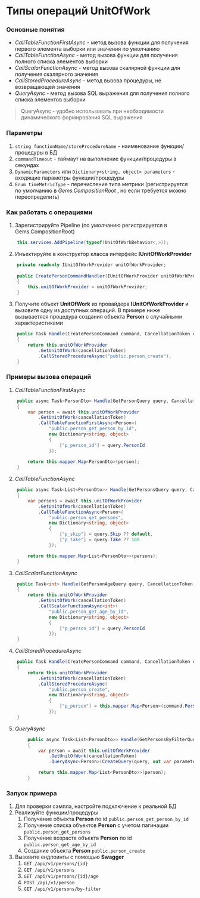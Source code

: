 # Типы операций UnitOfWork

### Основные понятия
- _CallTableFunctionFirstAsync_ - метод вызова функции для получения первого элемента выборки или значения по умолчанию
- _CallTableFunctionAsync_ - метод вызова функции для получения полного списка элементов выборки
- _CallScalarFunctionAsync_ - метод вызова скалярной функции для получения скалярного значения
- _CallStoredProcedureAsync_ - метод вызова процедуры, не возвращающей значения
- _QueryAsync_ - метод вызова SQL выражения для получения полного списка элементов выборки

> QueryAsync - удобно использовать при необходимости динамического формирования SQL выражения

### Параметры
1. `string functionName/storeProcedureName` - наименование функции/процедуры в БД
2. `commandTimeout` - таймаут на выполнение функции/процедуры в секундах
3. `DynamicParameters` или `Dictionary<string, object> parameters` - входящие параметры функции/процедуры
4. `Enum timeMetricType` - перечисление типа метрики (регистрируется по умолчанию в _Gems.CompositionRoot_ , но если требуется можно переопределить)

### Как работать с операциями
1) Зарегистрируйте Pipeline (по умолчанию регистрируется в Gems.CompositionRoot)
```csharp
    this.services.AddPipeline(typeof(UnitOfWorkBehavior<,>));
```
2) Инъектируйте в конструктор класса интерфейс **IUnitOfWorkProvider**
```csharp
    private readonly IUnitOfWorkProvider unitOfWorkProvider;
    
    public CreatePersonCommandHandler(IUnitOfWorkProvider unitOfWorkProvider)
    {
        this.unitOfWorkProvider = unitOfWorkProvider;
    }
```

3) Получите объект **UnitOfWork** из провайдера **IUnitOfWorkProvider** и вызовите одну из доступных операций. В примере ниже вызываетяся процедура создания объекта **Person** с случайными характеристиками
```csharp
    public Task Handle(CreatePersonCommand command, CancellationToken cancellationToken)
    {
        return this.unitOfWorkProvider
            .GetUnitOfWork(cancellationToken)
            .CallStoredProcedureAsync("public.person_create");
    }
```

### Примеры вызова операций
1. _CallTableFunctionFirstAsync_
```csharp
    public async Task<PersonDto> Handle(GetPersonQuery query, CancellationToken cancellationToken)
    {
        var person = await this.unitOfWorkProvider
            .GetUnitOfWork(cancellationToken)
            .CallTableFunctionFirstAsync<Person>(
                "public.person_get_person_by_id",
                new Dictionary<string, object>
                {
                    ["p_person_id"] = query.PersonId
                });
    
        return this.mapper.Map<PersonDto>(person);
    }
```
2. _CallTableFunctionAsync_
```csharp
    public async Task<List<PersonDto>> Handle(GetPersonsQuery query, CancellationToken cancellationToken)
    {
        var persons = await this.unitOfWorkProvider
            .GetUnitOfWork(cancellationToken)
            .CallTableFunctionAsync<Person>(
                "public.person_get_persons",
                new Dictionary<string, object>
                {
                    ["p_skip"] = query.Skip ?? default,
                    ["p_take"] = query.Take ?? 100
                });

        return this.mapper.Map<List<PersonDto>>(persons);
    }
```
3. _CallScalarFunctionAsync_
```csharp
    public Task<int> Handle(GetPersonAgeQuery query, CancellationToken cancellationToken)
    {
        return this.unitOfWorkProvider
            .GetUnitOfWork(cancellationToken)
            .CallScalarFunctionAsync<int>(
                "public.person_get_age_by_id",
                new Dictionary<string, object>
                {
                    ["p_person_id"] = query.PersonId
                });
    }
```
4. _CallStoredProcedureAsync_
```csharp
    public Task Handle(CreatePersonCommand command, CancellationToken cancellationToken)
    {
        return this.unitOfWorkProvider
            .GetUnitOfWork(cancellationToken)
            .CallStoredProcedureAsync(
                "public.person_create",
                new Dictionary<string, object>
                {
                    ["p_person"] = this.mapper.Map<Person>(command.Person)
                });
    }
```
5. _QueryAsync_
```csharp
        public async Task<List<PersonDto>> Handle(GetPersonsByFilterQuery query, CancellationToken cancellationToken)
        {
            var person = await this.unitOfWorkProvider
                .GetUnitOfWork(cancellationToken)
                .QueryAsync<Person>(CreateQuery(query, out var parameters), parameters);

            return this.mapper.Map<List<PersonDto>>(person);
        }
```

### Запуск примера
1. Для проверки сэмпла, настройте подключение к реальной БД
2. Реализуйте функции/процедуры
   1. Получение объекта **Person** по id `public.person_get_person_by_id`
   2. Получение списка объектов **Person** с учетом пагинации `public.person_get_persons`
   3. Получение возраста объекта **Person** по id `public.person_get_age_by_id`
   4. Создание объекта **Person**  `public.person_create`
4. Вызовите ендпоинты с помощью **Swagger**
    1. `GET /api/v1/persons/{id}`
    2. `GET /api/v1/persons`
    3. `GET /api/v1/persons/{id}/age`
    4. `POST /api/v1/person`
    5. `GET /api/v1/persons/by-filter`
